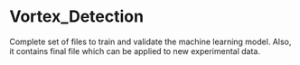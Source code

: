 # Vortex_Detection
Complete set of files to train and validate the machine learning model. Also, it contains final file which can be applied to new experimental data.

